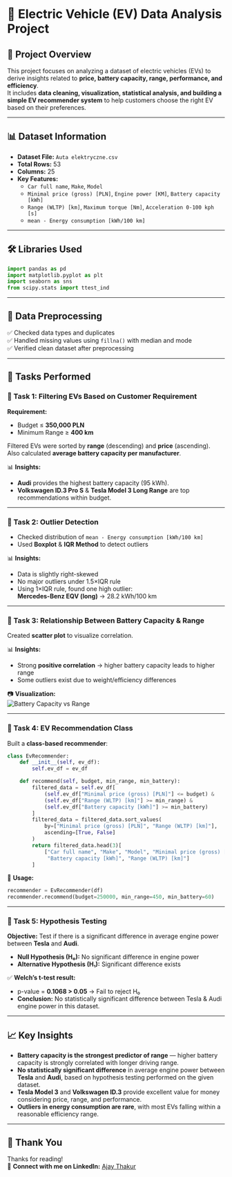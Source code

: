 # 🚗 Electric Vehicle (EV) Data Analysis Project  

## 📌 Project Overview  
This project focuses on analyzing a dataset of electric vehicles (EVs) to derive insights related to **price, battery capacity, range, performance, and efficiency**.  
It includes **data cleaning, visualization, statistical analysis, and building a simple EV recommender system** to help customers choose the right EV based on their preferences.

---

## 📊 Dataset Information  
- **Dataset File:** `Auta elektryczne.csv`  
- **Total Rows:** 53  
- **Columns:** 25  
- **Key Features:**  
  - `Car full name`, `Make`, `Model`  
  - `Minimal price (gross) [PLN]`, `Engine power [KM]`, `Battery capacity [kWh]`  
  - `Range (WLTP) [km]`, `Maximum torque [Nm]`, `Acceleration 0-100 kph [s]`  
  - `mean - Energy consumption [kWh/100 km]`

---

## 🛠 Libraries Used  
```python
import pandas as pd
import matplotlib.pyplot as plt
import seaborn as sns
from scipy.stats import ttest_ind
```

---

## 🔧 Data Preprocessing  
✅ Checked data types and duplicates  
✅ Handled missing values using `fillna()` with median and mode  
✅ Verified clean dataset after preprocessing  

---

## 📑 Tasks Performed  

### **📍 Task 1: Filtering EVs Based on Customer Requirement**  
**Requirement:**  
- Budget ≤ **350,000 PLN**  
- Minimum Range ≥ **400 km**  

Filtered EVs were sorted by **range** (descending) and **price** (ascending).  
Also calculated **average battery capacity per manufacturer**.  

📊 **Insights:**  
- **Audi** provides the highest battery capacity (95 kWh).  
- **Volkswagen ID.3 Pro S** & **Tesla Model 3 Long Range** are top recommendations within budget.

---

### **📍 Task 2: Outlier Detection**  
- Checked distribution of `mean - Energy consumption [kWh/100 km]`  
- Used **Boxplot** & **IQR Method** to detect outliers  

📊 **Insights:**  
- Data is slightly right-skewed  
- No major outliers under 1.5×IQR rule  
- Using 1×IQR rule, found one high outlier:  
  **Mercedes-Benz EQV (long)** → 28.2 kWh/100 km  

---

### **📍 Task 3: Relationship Between Battery Capacity & Range**  
Created **scatter plot** to visualize correlation.  

📊 **Insights:**  
- Strong **positive correlation** → higher battery capacity leads to higher range  
- Some outliers exist due to weight/efficiency differences

📷 **Visualization:**  
![Battery Capacity vs Range](https://github.com/user-attachments/assets/8bdf1023-6a5b-478b-9d44-ddf04b44eeb7)

---

### **📍 Task 4: EV Recommendation Class**  
Built a **class-based recommender**:  

```python
class EvRecommender:
    def __init__(self, ev_df):
        self.ev_df = ev_df

    def recommend(self, budget, min_range, min_battery):
        filtered_data = self.ev_df[
            (self.ev_df["Minimal price (gross) [PLN]"] <= budget) &
            (self.ev_df["Range (WLTP) [km]"] >= min_range) &
            (self.ev_df["Battery capacity [kWh]"] >= min_battery)
        ]
        filtered_data = filtered_data.sort_values(
            by=["Minimal price (gross) [PLN]", "Range (WLTP) [km]"],
            ascending=[True, False]
        )
        return filtered_data.head(3)[
            ["Car full name", "Make", "Model", "Minimal price (gross) [PLN]",
             "Battery capacity [kWh]", "Range (WLTP) [km]"]
        ]
```

🔧 **Usage:**  
```python
recommender = EvRecommender(df)
recommender.recommend(budget=250000, min_range=450, min_battery=60)
```

---

### **📍 Task 5: Hypothesis Testing**  
**Objective:** Test if there is a significant difference in average engine power between **Tesla** and **Audi**.

- **Null Hypothesis (H₀):** No significant difference in engine power  
- **Alternative Hypothesis (H₁):** Significant difference exists  

✅ **Welch’s t-test result:**  
- p-value = **0.1068 > 0.05** → Fail to reject H₀  
- **Conclusion:** No statistically significant difference between Tesla & Audi engine power in this dataset.

---

## 📈 Key Insights  
- **Battery capacity is the strongest predictor of range** — higher battery capacity is strongly correlated with longer driving range.  
- **No statistically significant difference** in average engine power between **Tesla** and **Audi**, based on hypothesis testing performed on the given dataset.  
- **Tesla Model 3** and **Volkswagen ID.3** provide excellent value for money considering price, range, and performance.  
- **Outliers in energy consumption are rare**, with most EVs falling within a reasonable efficiency range.

---

## 🙏 Thank You  
Thanks for reading!  
📌 **Connect with me on LinkedIn:** [Ajay Thakur](https://www.linkedin.com/in/ajay-thakur-5158bb186/)  
